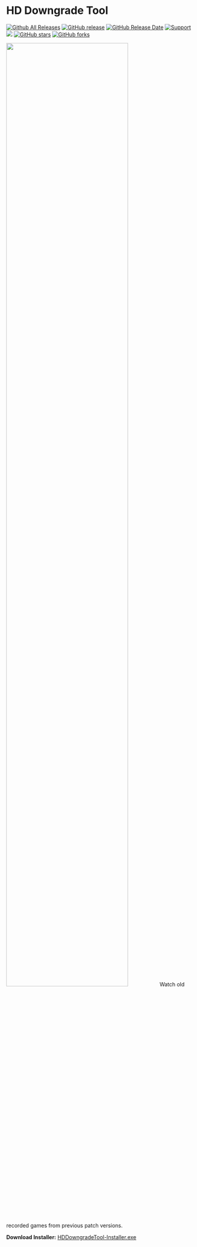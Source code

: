 # HD Downgrade Tool
[![Github All Releases](https://img.shields.io/github/downloads/gregstein/HDDowngradeTool/total.svg)](https://github.com/gregstein/HDDowngradeTool/releases)
[![GitHub release](https://img.shields.io/github/release/gregstein/HDDowngradeTool/all.svg)](https://github.com/gregstein/AoE2Tools/releases)
[![GitHub Release Date](https://img.shields.io/github/release-date-pre/gregstein/HDDowngradeTool.svg)](https://github.com/gregstein/HDDowngradeTool/releases)
[![Support](https://img.shields.io/badge/Donate-PayPal-green.svg)](https://streamlabs.com/gregstein_)
[<img src="https://discordapp.com/api/guilds/748674724900372560/widget.png?style=shield">](https://discord.gg/DPgk4PJ)
[![GitHub stars](https://img.shields.io/github/stars/gregstein/HDDowngradeTool.svg)](https://github.com/gregstein/HDDowngradeTool/stargazers)
[![GitHub forks](https://img.shields.io/github/forks/gregstein/HDDowngradeTool.svg)](https://github.com/gregstein/HDDowngradeTool/network)

<img src="https://i.imgur.com/oLoqev2.jpg" width="80%" >
Watch old recorded games from previous patch versions.

**Download Installer:** [HDDowngradeTool-Installer.exe](https://github.com/gregstein/HDDowngradeTool/releases/tag/1.0)
